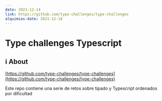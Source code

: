 ```yaml
---
date: 2021-12-14
link: https://github.com/type-challenges/type-challenges
alquimias-date: 2021-12-18
---
```


# Type challenges Typescript

## ℹ️ About

 [https://github.com/type-challenges/type-challenges](https://github.com/type-challenges/type-challenges)

Este repo contiene una serie de retos sobre tipado y Typescript ordenados por dificultad

